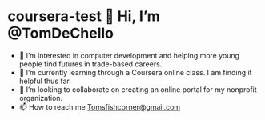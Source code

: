 # coursera-test 👋 Hi, I’m @TomDeChello
- 👀 I’m interested in computer development and helping more young people find futures in trade-based careers. 
- 🌱 I’m currently learning through a Coursera online class. I am finding it helpful thus far. 
- 💞️ I’m looking to collaborate on creating an online portal for my nonprofit organization.
- 📫 How to reach me Tomsfishcorner@gmail.com

<!---
TomDeChello/TomDeChello is a ✨ special ✨ repository because its `README.md` (this file) appears on your GitHub profile.
You can click the Preview link to take a look at your changes.
--->
